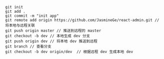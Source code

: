     git init
    git add .
    git commit -m "init app"
    git remote add origin https://github.com/JasmineGe/react-admin.git // 将本地与远程关联
    git push origin master // 推送到远程的 master
    git checkout -b dev // 本地生成 dev 分支
    git push origin dev // 将本地 dev 推送到远程
    git branch // 查看分支
    git checkout -b dev origin/dev  // 根据远程 dev 生成本地 dev
